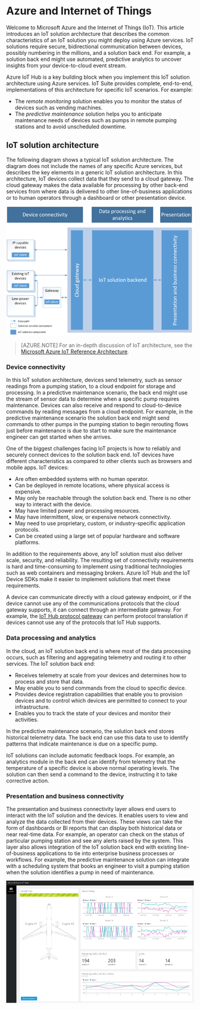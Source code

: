# Azure and Internet of Things

Welcome to Microsoft Azure and the Internet of Things (IoT). This article introduces an IoT solution architecture that describes the common characteristics of an IoT solution you might deploy using Azure services. IoT solutions require secure, bidirectional communication between devices, possibly numbering in the millions, and a solution back end. For example, a solution back end might use automated, predictive analytics to uncover insights from your device-to-cloud event stream.

Azure IoT Hub is a key building block when you implement this IoT solution architecture using Azure services. IoT Suite provides complete, end-to-end, implementations of this architecture for specific IoT scenarios. For example: 

- The *remote monitoring* solution enables you to monitor the status of devices such as vending machines. 
- The *predictive maintenance* solution helps you to anticipate maintenance needs of devices such as pumps in remote pumping stations and to avoid unscheduled downtime.

## IoT solution architecture

The following diagram shows a typical IoT solution architecture. The diagram does not include the names of any specific Azure services, but describes the key elements in a generic IoT solution architecture. In this architecture, IoT devices collect data that they send to a cloud gateway. The cloud gateway makes the data available for processing by other back-end services from where data is delivered to other line-of-business applications or to human operators through a dashboard or other presentation device.

![IoT solution architecture][img-solution-architecture]

> [AZURE.NOTE] For an in-depth discussion of IoT architecture, see the [Microsoft Azure IoT Reference Architecture][lnk-refarch].

### Device connectivity

In this IoT solution architecture, devices send telemetry, such as sensor readings from a pumping station, to a cloud endpoint for storage and processing. In a predictive maintenance scenario, the back end might use the stream of sensor data to determine when a specific pump requires maintenance. Devices can also receive and respond to cloud-to-device commands by reading messages from a cloud endpoint. For example, in the predictive maintenance scenario the solution back end might send commands to other pumps in the pumping station to begin rerouting flows just before maintenance is due to start to make sure the maintenance engineer can get started when she arrives.

One of the biggest challenges facing IoT projects is how to reliably and securely connect devices to the solution back end. IoT devices have different characteristics as compared to other clients such as browsers and mobile apps. IoT devices:

- Are often embedded systems with no human operator.
- Can be deployed in remote locations, where physical access is expensive.
- May only be reachable through the solution back end. There is no other way to interact with the device.
- May have limited power and processing resources.
- May have intermittent, slow, or expensive network connectivity.
- May need to use proprietary, custom, or industry-specific application protocols.
- Can be created using a large set of popular hardware and software platforms.

In addition to the requirements above, any IoT solution must also deliver scale, security, and reliability. The resulting set of connectivity requirements is hard and time-consuming to implement using traditional technologies such as web containers and messaging brokers. Azure IoT Hub and the IoT Device SDKs make it easier to implement solutions that meet these requirements.

A device can communicate directly with a cloud gateway endpoint, or if the device cannot use any of the communications protocols that the cloud gateway supports, it can connect through an intermediate gateway. For example, the [IoT Hub protocol gateway][lnk-protocol-gateway] can perform protocol translation if devices cannot use any of the protocols that IoT Hub supports.

### Data processing and analytics

In the cloud, an IoT solution back end is where most of the data processing occurs, such as filtering and aggregating telemetry and routing it to other services. The IoT solution back end:

- Receives telemetry at scale from your devices and determines how to process and store that data. 
- May enable you to send commands from the cloud to specific device.
- Provides device registration capabilities that enable you to provision devices and to control which devices are permitted to connect to your infrastructure.
- Enables you to track the state of your devices and monitor their activities.

In the predictive maintenance scenario, the solution back end stores historical telemetry data. The back end can use this data to use to identify patterns that indicate maintenance is due on a specific pump.

IoT solutions can include automatic feedback loops. For example, an analytics module in the back end can identify from telemetry that the temperature of a specific device is above normal operating levels. The solution can then send a command to the device, instructing it to take corrective action.

### Presentation and business connectivity

The presentation and business connectivity layer allows end users to interact with the IoT solution and the devices. It enables users to view and analyze the data collected from their devices. These views can take the form of dashboards or BI reports that can display both historical data or near real-time data. For example, an operator can check on the status of particular pumping station and see any alerts raised by the system. This layer also allows integration of the IoT solution back end with existing line-of-business applications to tie into enterprise business processes or workflows. For example, the predictive maintenance solution can integrate with a scheduling system that books an engineer to visit a pumping station when the solution identifies a pump in need of maintenance.

![IoT solution dashboard][img-dashboard]

[img-solution-architecture]: ./media/iot-azure-and-iot/iot-reference-architecture.png
[img-dashboard]: ./media/iot-azure-and-iot/iot-suite.png

[lnk-machinelearning]: /services/machine-learning/
[Azure IoT Suite]: http://azure.microsoft.com/solutions/iot
[lnk-protocol-gateway]:  /documentation/articles/iot-hub-protocol-gateway/
[lnk-refarch]: http://download.microsoft.com/download/A/4/D/A4DAD253-BC21-41D3-B9D9-87D2AE6F0719/Microsoft_Azure_IoT_Reference_Architecture.pdf
